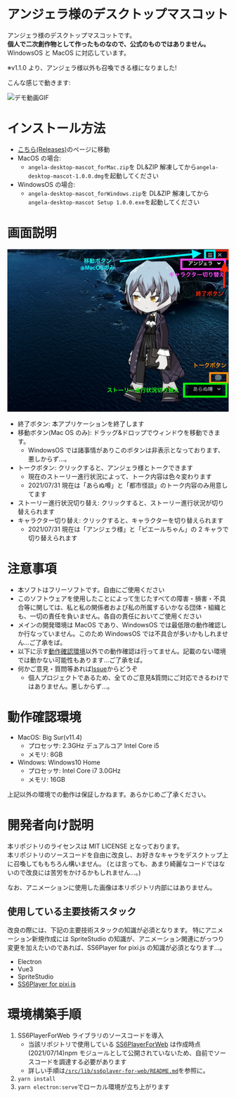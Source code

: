 # アンジェラ様のデスクトップマスコット

アンジェラ様のデスクトップマスコットです。  
**個人で二次創作物として作ったものなので、公式のものではありません。**  
WindowsOS と MacOS に対応しています。

※v1.1.0 より、アンジェラ様以外も召喚できる様になりました!

こんな感じで動きます:

![デモ動画GIF](https://github.com/aik0aaac/angela-desktopMascot/blob/images/movies/demo_movie.gif)

# インストール方法

- [こちら(Releases)](https://github.com/aik0aaac/angela-desktopMascot/releases)のページに移動
- MacOS の場合:
  - `angela-desktop-mascot_forMac.zip`を DL&ZIP 解凍してから`angela-desktop-mascot-1.0.0.dmg`を起動してください
- WindowsOS の場合:
  - `angela-desktop-mascot_forWindows.zip`を DL&ZIP 解凍してから`angela-desktop-mascot Setup 1.0.0.exe`を起動してください

# 画面説明

![説明用画像](https://github.com/aik0aaac/angela-desktopMascot/blob/images/images/description.jpg)

- 終了ボタン: 本アプリケーションを終了します
- 移動ボタン(Mac OS のみ): ドラッグ&ドロップでウィンドウを移動できます。
  - WindowsOS では諸事情がありこのボタンは非表示となっております、悪しからず…。
- トークボタン: クリックすると、アンジェラ様とトークできます
  - 現在のストーリー進行状況によって、トーク内容は色々変わります
  - 2021/07/31 現在は「あらぬ噂」と「都市怪談」のトーク内容のみ用意してます
- ストーリー進行状況切り替え: クリックすると、ストーリー進行状況が切り替えられます
- キャラクター切り替え: クリックすると、キャラクターを切り替えられます
  - 2021/07/31 現在は「アンジェラ様」と「ピエールちゃん」の 2 キャラで切り替えられます

# 注意事項

- 本ソフトはフリーソフトです。自由にご使用ください
- このソフトウェアを使用したことによって生じたすべての障害・損害・不具合等に関しては、私と私の関係者および私の所属するいかなる団体・組織とも、一切の責任を負いません。各自の責任においてご使用ください
- メインの開発環境は MacOS であり、WindowsOS では最低限の動作確認しか行なっていません。このため WindowsOS では不具合が多いかもしれません…ご了承をば。
- 以下に示す[動作確認環境](#動作確認環境)以外での動作確認は行ってません。記載のない環境では動かない可能性もあります…ご了承をば。
- 何かご意見・質問等あれば[Issue](https://github.com/aik0aaac/angela-desktopMascot/issues)からどうぞ
  - 個人プロジェクトであるため、全てのご意見&質問にご対応できるわけではありません。悪しからず…。

# 動作確認環境

- MacOS: Big Sur(v11.4)
  - プロセッサ: 2.3GHz デュアルコア Intel Core i5
  - メモリ: 8GB
- Windows: Windows10 Home
  - プロセッサ: Intel Core i7 3.0GHz
  - メモリ: 16GB

上記以外の環境での動作は保証しかねます。あらかじめご了承ください。

# 開発者向け説明

本リポジトリのライセンスは MIT LICENSE となっております。  
本リポジトリのソースコードを自由に改良し、お好きなキャラをデスクトップ上に召喚してももちろん構いません。
(とは言っても、あまり綺麗なコードではないので改良には苦労をかけるかもしれません…。)

なお、アニメーションに使用した画像は本リポジトリ内部にはありません。

## 使用している主要技術スタック

改良の際には、下記の主要技術スタックの知識が必須となります。
特にアニメーション新規作成には SpriteStudio の知識が、アニメーション関連にがっつり変更を加えたいのであれば、SS6Player for pixi.js の知識が必須となります…。

- Electron
- Vue3
- SpriteStudio
- [SS6Player for pixi.js](https://github.com/SpriteStudio/SS6PlayerForWeb/tree/master/packages/ss6player-pixi)

# 環境構築手順

1. SS6PlayerForWeb ライブラリのソースコードを導入
   - 当該リポジトリで使用している [SS6PlayerForWeb](https://github.com/SpriteStudio/SS6PlayerForWeb) は作成時点(2021/07/14)npm モジュールとして公開されていないため、自前でソースコードを調達する必要があります
   - 詳しい手順は[`/src/lib/ss6player-for-web/README.md`](https://github.com/aik0aaac/angela-desktopMascot/src/lib/ss6player-for-web/README.md)を参照に。
2. `yarn install`
3. `yarn electron:serve`でローカル環境が立ち上がります
